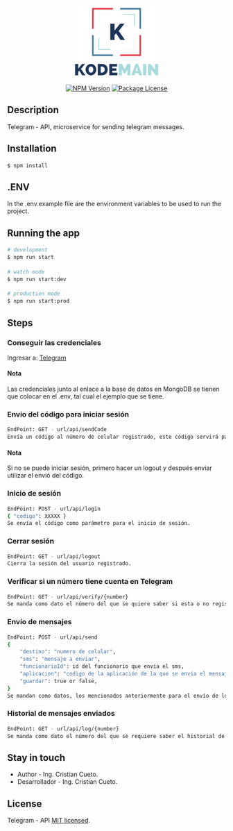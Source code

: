 <p align="center">
  <a href="https://github.com/criscue93" target="blank"><img src="src/img/logo.png" width="200" alt="KodeMain Logo" /></a>
</p>

<p align="center"></p><p align="center">
<a href="https://www.npmjs.com/~nestjscore" target="_blank"><img src="https://img.shields.io/npm/v/@nestjs/core.svg" alt="NPM Version" /></a>
<a href="https://www.npmjs.com/~nestjscore" target="_blank"><img src="https://img.shields.io/npm/l/@nestjs/core.svg" alt="Package License" /></a>

## Description

Telegram - API, microservice for sending telegram messages.

## Installation

```bash
$ npm install
```

## .ENV

In the .env.example file are the environment variables to be used to run the project.

## Running the app

```bash
# development
$ npm run start

# watch mode
$ npm run start:dev

# production mode
$ npm run start:prod
```

## Steps

### Conseguir las credenciales

Ingresar a: [Telegram](https://my.telegram.org)

#### Nota

Las credenciales junto al enlace a la base de datos en MongoDB se tienen que colocar en el .env, tal cual el ejemplo que se tiene.

### Envio del código para iniciar sesión

```bash
EndPoint: GET - url/api/sendCode
Envía un código al número de celular registrado, este código servirá para el inicio de sesión.
```

#### Nota

Si no se puede iniciar sesión, primero hacer un logout y después enviar utilizar el envió del código.

### Inicio de sesión

```bash
EndPoint: POST - url/api/login
{ "codigo": XXXXX }
Se envía el código como parámetro para el inicio de sesión.
```

### Cerrar sesión

```bash
EndPoint: GET - url/api/logout
Cierra la sesión del usuario registrado.
```

### Verificar si un número tiene cuenta en Telegram

```bash
EndPoint: GET - url/api/verify/{number}
Se manda como dato el número del que se quiere saber si esta o no registrado en Telegram
```

### Envío de mensajes

```bash
EndPoint: POST - url/api/send
{
    "destino": "numero de celular",
    "sms": "mensaje a enviar",
    "funcionarioId": id del funcionario que envia el sms,
    "aplicacion": "codigo de la aplicación de la que se envia el mensaje",
    "guardar": true or false,
}
Se mandan como datos, los mencionados anteriormente para el envío de los mensajes.
```

### Historial de mensajes enviados

```bash
EndPoint: GET - url/api/log/{number}
Se manda como dato el número del que se requiere saber el historial de sms enviados, además de un número como límite de mensajes a mostrar.
```

## Stay in touch

- Author - Ing. Cristian Cueto.
- Desarrollador - Ing. Cristian Cueto.

## License

Telegram - API [MIT licensed](LICENSE).
